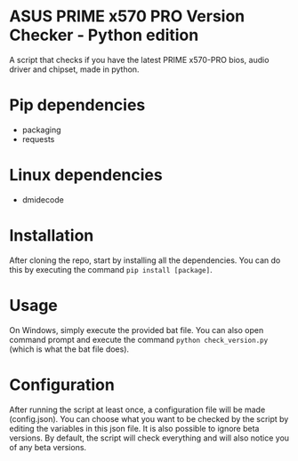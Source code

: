 # ASUS PRIME x570 PRO Version Checker - Python edition

A script that checks if you have the latest PRIME x570-PRO bios, audio driver and chipset, made in python.

# Pip dependencies
- packaging
- requests

# Linux dependencies
- dmidecode

# Installation
After cloning the repo, start by installing all the dependencies. You can do this by executing the command `pip install [package]`.

# Usage
On Windows, simply execute the provided bat file. You can also open command prompt and execute the command `python check_version.py` (which is what the bat file does).

# Configuration
After running the script at least once, a configuration file will be made (config.json). You can choose what you want to be checked by the script by editing the variables in this json file. It is also possible to ignore beta versions. By default, the script will check everything and will also notice you of any beta versions.
